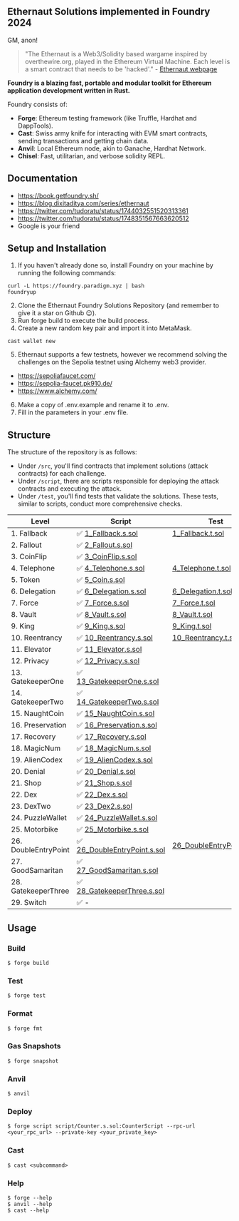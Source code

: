 ## Ethernaut Solutions implemented in Foundry 2024

GM, anon!

> "The Ethernaut is a Web3/Solidity based wargame inspired by overthewire.org, played in the Ethereum Virtual Machine. Each level is a smart contract that needs to be 'hacked'." - [Ethernaut webpage](https://ethernaut.openzeppelin.com/)

**Foundry is a blazing fast, portable and modular toolkit for Ethereum application development written in Rust.**

Foundry consists of:

-   **Forge**: Ethereum testing framework (like Truffle, Hardhat and DappTools).
-   **Cast**: Swiss army knife for interacting with EVM smart contracts, sending transactions and getting chain data.
-   **Anvil**: Local Ethereum node, akin to Ganache, Hardhat Network.
-   **Chisel**: Fast, utilitarian, and verbose solidity REPL.

## Documentation

- https://book.getfoundry.sh/
- https://blog.dixitaditya.com/series/ethernaut
- https://twitter.com/tudoratu/status/1744032551520313361
- https://twitter.com/tudoratu/status/1748351567663620512
- Google is your friend

## Setup and Installation
1. If you haven't already done so, install Foundry on your machine by running the following commands:
```shell
curl -L https://foundry.paradigm.xyz | bash
foundryup
```
2. Clone the Ethernaut Foundry Solutions Repository (and remember to give it a star on Github 😉).
3. Run forge build to execute the build process.
4. Create a new random key pair and import it into MetaMask.
```shell
cast wallet new
```
5. Ethernaut supports a few testnets, however we recommend solving the challenges on the Sepolia testnet using Alchemy web3 provider. 
- https://sepoliafaucet.com/
- https://sepolia-faucet.pk910.de/
- https://www.alchemy.com/
6. Make a copy of .env.example and rename it to .env.
7. Fill in the parameters in your .env file.

## Structure

The structure of the repository is as follows:

- Under `/src`, you'll find contracts that implement solutions (attack contracts) for each challenge.
- Under `/script`, there are scripts responsible for deploying the attack contracts and executing the attack.
- Under `/test`, you'll find tests that validate the solutions. These tests, similar to scripts, conduct more comprehensive checks.

| Level                | Script   | Test |
| -------------------- | ------ | ------ |
| 1. Fallback          | ✅ [1_Fallback.s.sol](/script/1_Fallback.s.sol)     | [1_Fallback.t.sol](/test/1_Fallback.t.sol)       |
| 2. Fallout           | ✅ [2_Fallout.s.sol](/script/2_Fallout.s.sol)    |        |
| 3. CoinFlip          | ✅ [3_CoinFlip.s.sol](/script/3_CoinFlip.s.sol)    |        |
| 4. Telephone         | ✅ [4_Telephone.s.sol](/script/4_Telephone.s.sol)    | [4_Telephone.t.sol](/test/4_Telephone.t.sol)       |
| 5. Token             | ✅ [5_Coin.s.sol](/script/5_Coin.s.sol)    |        |
| 6. Delegation        | ✅ [6_Delegation.s.sol](/script/6_Delegation.s.sol)    | [6_Delegation.t.sol](/test/6_Delegation.t.sol)       |
| 7. Force             | ✅ [7_Force.s.sol](/script/7_Force.s.sol)    | [7_Force.t.sol](/test/7_Force.t.sol)       |
| 8. Vault             | ✅ [8_Vault.s.sol](/script/8_Vault.s.sol)    | [8_Vault.t.sol](/test/8_Vault.t.sol)       |
| 9. King              | ✅ [9_King.s.sol](/script/9_King.s.sol)    | [9_King.t.sol](/test/9_King.t.sol)       |
| 10. Reentrancy       | ✅ [10_Reentrancy.s.sol](/script/10_Reentrancy.s.sol)    | [10_Reentrancy.t.sol](/test/10_Reentrancy.t.sol)       |
| 11. Elevator         | ✅ [11_Elevator.s.sol](/script/11_Elevator.s.sol)    |        |
| 12. Privacy          | ✅ [12_Privacy.s.sol](/script/12_Privacy.s.sol)    |        |
| 13. GatekeeperOne    | ✅ [13_GatekeeperOne.s.sol](/script/13_GatekeeperOne.s.sol)    |        |
| 14. GatekeeperTwo    | ✅ [14_GatekeeperTwo.s.sol](/script/14_GatekeeperTwo.s.sol)    |        |
| 15. NaughtCoin       | ✅ [15_NaughtCoin.s.sol](/script/15_NaughtCoin.s.sol)    |        |
| 16. Preservation     | ✅ [16_Preservation.s.sol](/script/16_Preservation.s.sol)    |        |
| 17. Recovery         | ✅ [17_Recovery.s.sol](/script/17_Recovery.s.sol)    |        |
| 18. MagicNum         | ✅ [18_MagicNum.s.sol](/script/18_MagicNum.s.sol)    |        |
| 19. AlienCodex       | ✅ [19_AlienCodex.s.sol](/script/19_AlienCodex.s.sol)    |        |
| 20. Denial           | ✅ [20_Denial.s.sol](/script/20_Denial.s.sol)    |        |
| 21. Shop             | ✅ [21_Shop.s.sol](/script/21_Shop.s.sol)    |        |
| 22. Dex              | ✅ [22_Dex.s.sol](/script/22_Dex.s.sol)    |        |
| 23. DexTwo           | ✅ [23_Dex2.s.sol](/script/23_Dex2.s.sol)    |        |
| 24. PuzzleWallet     | ✅ [24_PuzzleWallet.s.sol](/script/24_PuzzleWallet.s.sol)    |        |
| 25. Motorbike        | ✅ [25_Motorbike.s.sol](/script/25_Motorbike.s.sol)    |        |
| 26. DoubleEntryPoint | ✅ [26_DoubleEntryPoint.s.sol](/script/26_DoubleEntryPoint.s.sol)    | [26_DoubleEntryPoint.t.sol](/test/26_DoubleEntryPoint.t.sol)       |
| 27. GoodSamaritan    | ✅ [27_GoodSamaritan.s.sol](/script/27_GoodSamaritan.s.sol)    |        |
| 28. GatekeeperThree  | ✅ [28_GatekeeperThree.s.sol](/script/28_GatekeeperThree.s.sol)    |        |
| 29. Switch           | ✅ -    |        |

## Usage

### Build

```shell
$ forge build
```

### Test

```shell
$ forge test
```

### Format

```shell
$ forge fmt
```

### Gas Snapshots

```shell
$ forge snapshot
```

### Anvil

```shell
$ anvil
```

### Deploy

```shell
$ forge script script/Counter.s.sol:CounterScript --rpc-url <your_rpc_url> --private-key <your_private_key>
```

### Cast

```shell
$ cast <subcommand>
```

### Help

```shell
$ forge --help
$ anvil --help
$ cast --help
```
